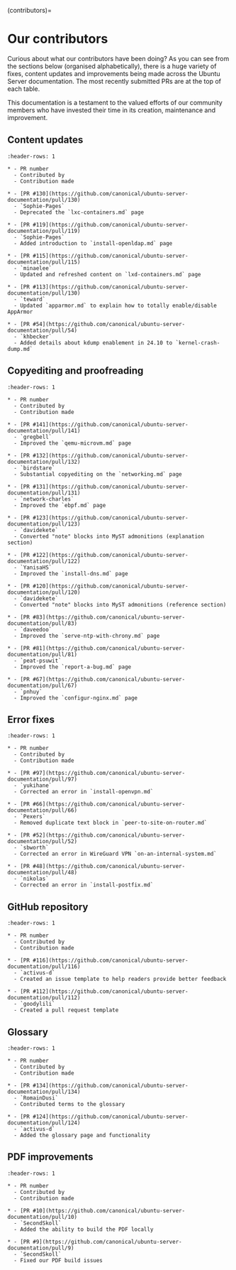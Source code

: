 (contributors)=

# Our contributors

Curious about what our contributors have been doing? As you can see from the
sections below (organised alphabetically), there is a huge variety of fixes,
content updates and improvements being made across the Ubuntu Server
documentation. The most recently submitted PRs are at the top of each table.

This documentation is a testament to the valued efforts of our community
members who have invested their time in its creation, maintenance and
improvement.

## Content updates

```{list-table}
:header-rows: 1

* - PR number
  - Contributed by
  - Contribution made

* - [PR #130](https://github.com/canonical/ubuntu-server-documentation/pull/130)
  - `Sophie-Pages`
  - Deprecated the `lxc-containers.md` page

* - [PR #119](https://github.com/canonical/ubuntu-server-documentation/pull/119)
  - `Sophie-Pages`
  - Added introduction to `install-openldap.md` page

* - [PR #115](https://github.com/canonical/ubuntu-server-documentation/pull/115)
  - `minaelee`
  - Updated and refreshed content on `lxd-containers.md` page

* - [PR #113](https://github.com/canonical/ubuntu-server-documentation/pull/130)
  - `teward`
  - Updated `apparmor.md` to explain how to totally enable/disable AppArmor

* - [PR #54](https://github.com/canonical/ubuntu-server-documentation/pull/54)
  - `khbecker`
  - Added details about kdump enablement in 24.10 to `kernel-crash-dump.md`
```

## Copyediting and proofreading

```{list-table}
:header-rows: 1

* - PR number
  - Contributed by
  - Contribution made

* - [PR #141](https://github.com/canonical/ubuntu-server-documentation/pull/141)
  - `gregbell`
  - Improved the `qemu-microvm.md` page

* - [PR #132](https://github.com/canonical/ubuntu-server-documentation/pull/132)
  - `birdstare`
  - Substantial copyediting on the `networking.md` page

* - [PR #131](https://github.com/canonical/ubuntu-server-documentation/pull/131)
  - `network-charles`
  - Improved the `ebpf.md` page

* - [PR #123](https://github.com/canonical/ubuntu-server-documentation/pull/123)
  - `davidekete`
  - Converted "note" blocks into MyST admonitions (explanation section)

* - [PR #122](https://github.com/canonical/ubuntu-server-documentation/pull/122)
  - `YanisaHS`
  - Improved the `install-dns.md` page

* - [PR #120](https://github.com/canonical/ubuntu-server-documentation/pull/120)
  - `davidekete`
  - Converted "note" blocks into MyST admonitions (reference section)

* - [PR #83](https://github.com/canonical/ubuntu-server-documentation/pull/83)
  - `daveedoo`
  - Improved the `serve-ntp-with-chrony.md` page

* - [PR #81](https://github.com/canonical/ubuntu-server-documentation/pull/81)
  - `peat-psuwit`
  - Improved the `report-a-bug.md` page

* - [PR #67](https://github.com/canonical/ubuntu-server-documentation/pull/67)
  - `pnhuy`
  - Improved the `configur-nginx.md` page
```

## Error fixes

```{list-table}
:header-rows: 1

* - PR number
  - Contributed by
  - Contribution made

* - [PR #97](https://github.com/canonical/ubuntu-server-documentation/pull/97)
  - `yukihane`
  - Corrected an error in `install-openvpn.md`

* - [PR #66](https://github.com/canonical/ubuntu-server-documentation/pull/66)
  - `Pexers`
  - Removed duplicate text block in `peer-to-site-on-router.md`

* - [PR #52](https://github.com/canonical/ubuntu-server-documentation/pull/52)
  - `sbworth`
  - Corrected an error in WireGuard VPN `on-an-internal-system.md`

* - [PR #48](https://github.com/canonical/ubuntu-server-documentation/pull/48)
  - `nikolas`
  - Corrected an error in `install-postfix.md`
```

## GitHub repository

```{list-table}
:header-rows: 1

* - PR number
  - Contributed by
  - Contribution made

* - [PR #116](https://github.com/canonical/ubuntu-server-documentation/pull/116)
  - `activus-d`
  - Created an issue template to help readers provide better feedback

* - [PR #112](https://github.com/canonical/ubuntu-server-documentation/pull/112)
  - `goodylili`
  - Created a pull request template
```

## Glossary

```{list-table}
:header-rows: 1

* - PR number
  - Contributed by
  - Contribution made

* - [PR #134](https://github.com/canonical/ubuntu-server-documentation/pull/134)
  - `RomainDusi`
  - Contributed terms to the glossary

* - [PR #124](https://github.com/canonical/ubuntu-server-documentation/pull/124)
  - `activus-d`
  - Added the glossary page and functionality
```

## PDF improvements

```{list-table}
:header-rows: 1

* - PR number
  - Contributed by
  - Contribution made

* - [PR #10](https://github.com/canonical/ubuntu-server-documentation/pull/10)
  - `SecondSkoll`
  - Added the ability to build the PDF locally

* - [PR #9](https://github.com/canonical/ubuntu-server-documentation/pull/9)
  - `SecondSkoll`
  - Fixed our PDF build issues
```
